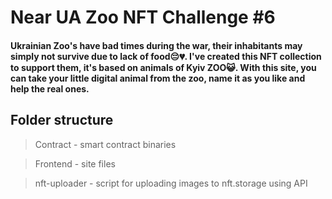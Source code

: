 # Near UA Zoo NFT Challenge #6

#### Ukrainian Zoo's have bad times during the war, their inhabitants may simply not survive due to lack of food😔️💔️. I've created this NFT collection to support them, it's based on animals of Kyiv ZOO😺️. With this site, you can take your little digital animal from the zoo, name it as you like and help the real ones.        


## Folder structure
> Contract - smart contract binaries

> Frontend - site files

> nft-uploader - script for uploading images to nft.storage using API
